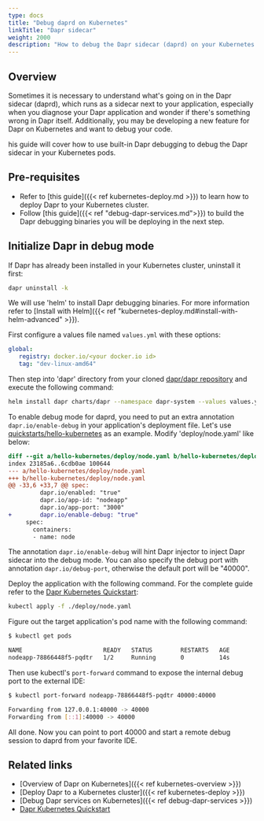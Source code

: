 ```yaml
---
type: docs
title: "Debug daprd on Kubernetes"
linkTitle: "Dapr sidecar"
weight: 2000
description: "How to debug the Dapr sidecar (daprd) on your Kubernetes cluster"
---
```



## Overview

Sometimes it is necessary to understand what's going on in the Dapr sidecar (daprd), which runs as a sidecar next to your application, especially when you diagnose your Dapr application and wonder if there's something wrong in Dapr itself. Additionally, you may be developing a new feature for Dapr on Kubernetes and want to debug your code.

his guide will cover how to use built-in Dapr debugging to debug the Dapr sidecar in your Kubernetes pods.

## Pre-requisites

- Refer to [this guide]({{< ref kubernetes-deploy.md >}}) to learn how to deploy Dapr to your Kubernetes cluster.
- Follow [this guide]({{< ref "debug-dapr-services.md">}}) to build the Dapr debugging binaries you will be deploying in the next step.


## Initialize Dapr in debug mode

If Dapr has already been installed in your Kubernetes cluster, uninstall it first:

```bash
dapr uninstall -k
```
We will use 'helm' to install Dapr debugging binaries. For more information refer to [Install with Helm]({{< ref "kubernetes-deploy.md#install-with-helm-advanced" >}}).

First configure a values file named `values.yml` with these options:

```yaml
global:
   registry: docker.io/<your docker.io id>
   tag: "dev-linux-amd64"
```

Then step into 'dapr' directory from your cloned [dapr/dapr repository](https://github.com/dapr/dapr) and execute the following command:

```bash
helm install dapr charts/dapr --namespace dapr-system --values values.yml --wait
```

To enable debug mode for daprd, you need to put an extra annotation `dapr.io/enable-debug` in your application's deployment file. Let's use [quickstarts/hello-kubernetes](https://github.com/dapr/quickstarts/tree/master/tutorials/hello-kubernetes) as an example. Modify 'deploy/node.yaml' like below:

```diff
diff --git a/hello-kubernetes/deploy/node.yaml b/hello-kubernetes/deploy/node.yaml
index 23185a6..6cdb0ae 100644
--- a/hello-kubernetes/deploy/node.yaml
+++ b/hello-kubernetes/deploy/node.yaml
@@ -33,6 +33,7 @@ spec:
         dapr.io/enabled: "true"
         dapr.io/app-id: "nodeapp"
         dapr.io/app-port: "3000"
+        dapr.io/enable-debug: "true"
     spec:
       containers:
       - name: node
```

The annotation `dapr.io/enable-debug` will hint Dapr injector to inject Dapr sidecar into the debug mode. You can also specify the debug port with annotation `dapr.io/debug-port`, otherwise the default port will be "40000".

Deploy the application with the following command. For the complete guide refer to the [Dapr Kubernetes Quickstart](https://github.com/dapr/quickstarts/tree/master/tutorials/hello-kubernetes):

```bash
kubectl apply -f ./deploy/node.yaml
```

Figure out the target application's pod name with the following command:

```bash
$ kubectl get pods

NAME                       READY   STATUS        RESTARTS   AGE
nodeapp-78866448f5-pqdtr   1/2     Running       0          14s
```

Then use kubectl's `port-forward` command to expose the internal debug port to the external IDE:

```bash
$ kubectl port-forward nodeapp-78866448f5-pqdtr 40000:40000

Forwarding from 127.0.0.1:40000 -> 40000
Forwarding from [::1]:40000 -> 40000
```

All done. Now you can point to port 40000 and start a remote debug session to daprd from your favorite IDE.

## Related links

- [Overview of Dapr on Kubernetes]({{< ref kubernetes-overview >}})
- [Deploy Dapr to a Kubernetes cluster]({{< ref kubernetes-deploy >}})
- [Debug Dapr services on Kubernetes]({{< ref debug-dapr-services >}})
- [Dapr Kubernetes Quickstart](https://github.com/dapr/quickstarts/tree/master/hello-kubernetes)